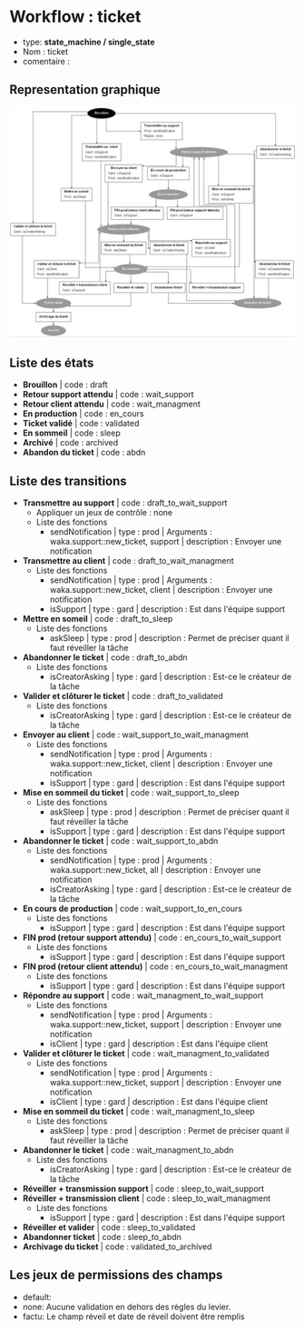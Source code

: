 # Workflow : **ticket**
* type: **state_machine / single_state**
* Nom : ticket
* comentaire : 

## Representation graphique
![](../assets/docs_images/ticket_tb.jpeg)

## Liste des états
* **Brouillon** | code : draft
* **Retour support attendu** | code : wait_support
* **Retour client attendu** | code : wait_managment
* **En production** | code : en_cours
* **Ticket validé** | code : validated
* **En sommeil** | code : sleep
* **Archivé** | code : archived
* **Abandon du ticket** | code : abdn

## Liste des transitions
* **Transmettre au support** | code : draft_to_wait_support
    * Appliquer un jeux de contrôle : none
    * Liste des fonctions 
        *  sendNotification | type : prod  |  Arguments : waka.support::new_ticket, support  | description : Envoyer une notification
* **Transmettre au  client** | code : draft_to_wait_managment
    * Liste des fonctions 
        *  sendNotification | type : prod  |  Arguments : waka.support::new_ticket, client  | description : Envoyer une notification
        *  isSupport | type : gard  | description : Est dans l&#039;équipe support
* **Mettre en someil** | code : draft_to_sleep
    * Liste des fonctions 
        *  askSleep | type : prod  | description : Permet de préciser quant il faut réveiller la tâche
* **Abandonner le ticket** | code : draft_to_abdn
    * Liste des fonctions 
        *  isCreatorAsking | type : gard  | description : Est-ce le créateur de la tâche
* **Valider et clôturer le ticket** | code : draft_to_validated
    * Liste des fonctions 
        *  isCreatorAsking | type : gard  | description : Est-ce le créateur de la tâche
* **Envoyer au client** | code : wait_support_to_wait_managment
    * Liste des fonctions 
        *  sendNotification | type : prod  |  Arguments : waka.support::new_ticket, client  | description : Envoyer une notification
        *  isSupport | type : gard  | description : Est dans l&#039;équipe support
* **Mise en sommeil du ticket** | code : wait_support_to_sleep
    * Liste des fonctions 
        *  askSleep | type : prod  | description : Permet de préciser quant il faut réveiller la tâche
        *  isSupport | type : gard  | description : Est dans l&#039;équipe support
* **Abandonner le ticket** | code : wait_support_to_abdn
    * Liste des fonctions 
        *  sendNotification | type : prod  |  Arguments : waka.support::new_ticket, all  | description : Envoyer une notification
        *  isCreatorAsking | type : gard  | description : Est-ce le créateur de la tâche
* **En cours de production** | code : wait_support_to_en_cours
    * Liste des fonctions 
        *  isSupport | type : gard  | description : Est dans l&#039;équipe support
* **FIN prod (retour support attendu)** | code : en_cours_to_wait_support
    * Liste des fonctions 
        *  isSupport | type : gard  | description : Est dans l&#039;équipe support
* **FIN prod (retour client attendu)** | code : en_cours_to_wait_managment
    * Liste des fonctions 
        *  isSupport | type : gard  | description : Est dans l&#039;équipe support
* **Répondre au support** | code : wait_managment_to_wait_support
    * Liste des fonctions 
        *  sendNotification | type : prod  |  Arguments : waka.support::new_ticket, support  | description : Envoyer une notification
        *  isClient | type : gard  | description : Est dans l&#039;équipe client
* **Valider et clôturer le ticket** | code : wait_managment_to_validated
    * Liste des fonctions 
        *  sendNotification | type : prod  |  Arguments : waka.support::new_ticket, support  | description : Envoyer une notification
        *  isClient | type : gard  | description : Est dans l&#039;équipe client
* **Mise en sommeil du ticket** | code : wait_managment_to_sleep
    * Liste des fonctions 
        *  askSleep | type : prod  | description : Permet de préciser quant il faut réveiller la tâche
* **Abandonner le ticket** | code : wait_managment_to_abdn
    * Liste des fonctions 
        *  isCreatorAsking | type : gard  | description : Est-ce le créateur de la tâche
* **Réveiller + transmission support** | code : sleep_to_wait_support
* **Réveiller + transmission client** | code : sleep_to_wait_managment
    * Liste des fonctions 
        *  isSupport | type : gard  | description : Est dans l&#039;équipe support
* **Réveiller et valider** | code : sleep_to_validated
* **Abandonner ticket** | code : sleep_to_abdn
* **Archivage du ticket** | code : validated_to_archived

## Les jeux de permissions des champs
* default: 
* none: Aucune validation en dehors des règles du levier.
* factu: Le champ réveil et date de réveil doivent être remplis
